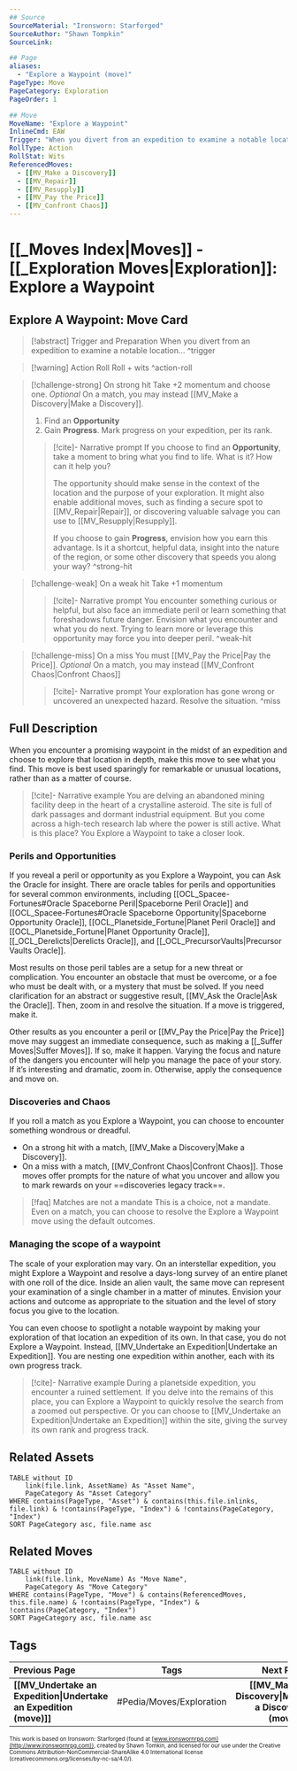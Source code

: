 ```yaml
---
## Source
SourceMaterial: "Ironsworn: Starforged"
SourceAuthor: "Shawn Tompkin"
SourceLink: 

## Page
aliases:
  - "Explore a Waypoint (move)"
PageType: Move
PageCategory: Exploration
PageOrder: 1

## Move
MoveName: "Explore a Waypoint"
InlineCmd: EAW
Trigger: "When you divert from an expedition to examine a notable location"
RollType: Action
RollStat: Wits
ReferencedMoves: 
  - [[MV_Make a Discovery]]
  - [[MV_Repair]]
  - [[MV_Resupply]]
  - [[MV_Pay the Price]]
  - [[MV_Confront Chaos]]
---
```

# [[_Moves Index|Moves]] - [[_Exploration Moves|Exploration]]: Explore a Waypoint
## Explore A Waypoint: Move Card
>[!abstract]  Trigger and Preparation
>When you divert from an expedition to examine a notable location... ^trigger

> [!warning] Action Roll
> Roll + wits ^action-roll

> [!challenge-strong] On strong hit
> Take +2 momentum and choose one. *Optional* On a match, you may instead [[MV_Make a Discovery|Make a Discovery]].
> 1. Find an **Opportunity**
> 2. Gain **Progress**. Mark progress on your expedition, per its rank.
> >[!cite]- Narrative prompt
> >If you choose to find an **Opportunity**, take a moment to bring what you find to life. What is it? How can it help you? 
> >
> >The opportunity should make sense in the context of the location and the purpose of your exploration. It might also enable additional moves, such as finding a secure spot to [[MV_Repair|Repair]], or discovering valuable salvage you can use to [[MV_Resupply|Resupply]]. 
> >
> >If you choose to gain **Progress**, envision how you earn this advantage. Is it a shortcut, helpful data, insight into the nature of the region, or some other discovery that speeds you along your way? ^strong-hit

> [!challenge-weak] On a weak hit
> Take +1 momentum
> > [!cite]- Narrative prompt
> > You encounter something curious or helpful, but also face an immediate peril or learn something that foreshadows future danger. Envision what you encounter and what you do next. Trying to learn more or leverage this opportunity may force you into deeper peril. ^weak-hit

> [!challenge-miss] On a miss
> You must [[MV_Pay the Price|Pay the Price]]. 
> *Optional* On a match, you may instead [[MV_Confront Chaos|Confront Chaos]]
> > [!cite]- Narrative prompt
> > Your exploration has gone wrong or uncovered an unexpected hazard.  Resolve the situation. ^miss

## Full Description
When you encounter a promising waypoint in the midst of an expedition and choose to explore that location in depth, make this move to see what you find. This move is best used sparingly for remarkable or unusual locations, rather than as a matter of course.

> [!cite]- Narrative example
> You are delving an abandoned mining facility deep in the heart of a crystalline asteroid. The site is full of dark passages and dormant industrial equipment. But you come across a high-tech research lab where the power is still active. What is this place? You Explore a Waypoint to take a closer look. 

### Perils and Opportunities 
If you reveal a peril or opportunity as you Explore a Waypoint, you can Ask the Oracle for insight. There are oracle tables for perils and opportunities for several common environments, including [[OCL_Spacee-Fortunes#Oracle Spaceborne Peril|Spaceborne Peril Oracle]] and [[OCL_Spacee-Fortunes#Oracle Spaceborne Opportunity|Spaceborne Opportunity Oracle]], [[OCL_Planetside_Fortune|Planet Peril Oracle]] and [[OCL_Planetside_Fortune|Planet Opportunity Oracle]], [[_OCL_Derelicts|Derelicts Oracle]], and [[_OCL_PrecursorVaults|Precursor Vaults Oracle]].

Most results on those peril tables are a setup for a new threat or complication. You encounter an obstacle that must be overcome, or a foe who must be dealt with, or a mystery that must be solved. If you need clarification for an abstract or suggestive result, [[MV_Ask the Oracle|Ask the Oracle]]. Then, zoom in and resolve the situation. If a move is triggered, make it. 

Other results as you encounter a peril or [[MV_Pay the Price|Pay the Price]] move may suggest an immediate consequence, such as making a [[_Suffer Moves|Suffer Moves]]. If so, make it happen. Varying the focus and nature of the dangers you encounter will help you manage the pace of your story. If it’s interesting and dramatic, zoom in. Otherwise, apply the consequence and move on. 

### Discoveries and Chaos
If you roll a match as you Explore a Waypoint, you can choose to encounter something wondrous or dreadful. 
* On a strong hit with a match, [[MV_Make a Discovery|Make a Discovery]].
* On a miss with a match, [[MV_Confront Chaos|Confront Chaos]]. 
Those moves offer prompts for the nature of what you uncover and allow you to mark rewards on your ==discoveries legacy track==. 

>[!faq] Matches are not a mandate
>This is a choice, not a mandate. Even on a match, you can choose to resolve the Explore a Waypoint move using the default outcomes. 

### Managing the scope of a waypoint 
The scale of your exploration may vary. On an interstellar expedition, you might Explore a Waypoint and resolve a days-long survey of an entire planet with one roll of the dice. Inside an alien vault, the same move can represent your examination of a single chamber in a matter of minutes. Envision your actions and outcome as appropriate to the situation and the level of story focus you give to the location. 

You can even choose to spotlight a notable waypoint by making your exploration of that location an expedition of its own. In that case, you do not Explore a Waypoint. Instead, [[MV_Undertake an Expedition|Undertake an Expedition]]. You are nesting one expedition within another, each with its own progress track. 

> [!cite]- Narrative example
> During a planetside expedition, you encounter a ruined settlement. If you delve into the remains of this place, you can Explore a Waypoint to quickly resolve the search from a zoomed out perspective. Or you can choose to [[MV_Undertake an Expedition|Undertake an Expedition]] within the site, giving the survey its own rank and progress track.

## Related Assets
```dataview
TABLE without ID
	link(file.link, AssetName) As "Asset Name",
	PageCategory As "Asset Category"
WHERE contains(PageType, "Asset") & contains(this.file.inlinks, file.link) & !contains(PageType, "Index") & !contains(PageCategory, "Index")
SORT PageCategory asc, file.name asc
```

## Related Moves
```dataview
TABLE without ID
	link(file.link, MoveName) As "Move Name",
	PageCategory As "Move Category"
WHERE contains(PageType, "Move") & contains(ReferencedMoves, this.file.name) & !contains(PageType, "Index") & !contains(PageCategory, "Index")
SORT PageCategory asc, file.name asc
```

## Tags
| Previous Page | Tags | Next Page |
|:--- |:---:| ---:|
| **[[MV_Undertake an Expedition\|Undertake an Expedition (move)]]** | #Pedia/Moves/Exploration | **[[MV_Make a Discovery\|Make a Discovery (move)]]** |

<font size=-2>This work is based on Ironsworn: Starforged (found at [www.ironswornrpg.com](http://www.ironswornrpg.com)), created by Shawn Tomkin, and licensed for our use under the Creative Commons Attribution-NonCommercial-ShareAlike 4.0 International license  (creativecommons.org/licenses/by-nc-sa/4.0/).</font>